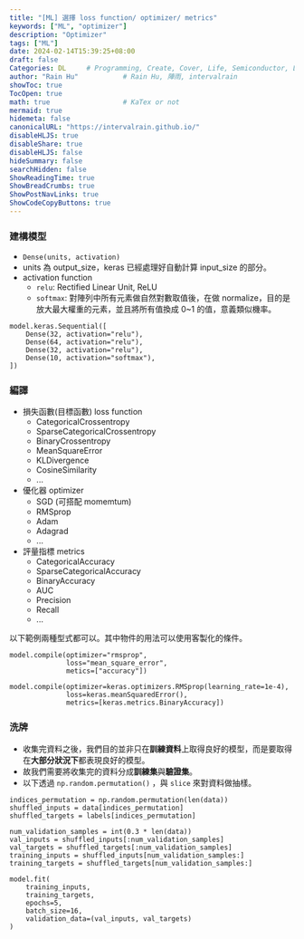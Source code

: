 ```yaml
---
title: "[ML] 選擇 loss function/ optimizer/ metrics"
keywords: ["ML", "optimizer"]
description: "Optimizer"
tags: ["ML"]
date: 2024-02-14T15:39:25+08:00
draft: false
Categories: DL     # Programming, Create, Cover, Life, Semiconductor, Leetcode, Logic Design, Daily, OS, CS50, CA
author: "Rain Hu"           # Rain Hu, 陣雨, intervalrain
showToc: true
TocOpen: true
math: true                  # KaTex or not
mermaid: true
hidemeta: false
canonicalURL: "https://intervalrain.github.io/"
disableHLJS: true
disableShare: true
disableHLJS: false
hideSummary: false
searchHidden: false
ShowReadingTime: true
ShowBreadCrumbs: true
ShowPostNavLinks: true
ShowCodeCopyButtons: true
---
```


### 建構模型
+ `Dense(units, activation)`
+ units 為 output_size，keras 已經處理好自動計算 input_size 的部分。
+ activation function
    + `relu`: Rectified Linear Unit, ReLU
    + `softmax`: 對陣列中所有元素做自然對數取值後，在做 normalize，目的是放大最大權重的元素，並且將所有值換成 0~1 的值，意義類似機率。
```
model.keras.Sequential([
    Dense(32, activation="relu"),
    Dense(64, activation="relu"),
    Dense(32, activation="relu"),
    Dense(10, activation="softmax"),
])
```

### 編譯
+ 損失函數(目標函數) loss function
    + CategoricalCrossentropy
    + SparseCategoricalCrossentropy
    + BinaryCrossentropy
    + MeanSquareError
    + KLDivergence
    + CosineSimilarity
    + ...
+ 優化器 optimizer
    + SGD (可搭配 momemtum)
    + RMSprop
    + Adam
    + Adagrad
    + ...
+ 評量指標 metrics
    + CategoricalAccuracy
    + SparseCategoricalAccuracy
    + BinaryAccuracy
    + AUC
    + Precision
    + Recall
    + ...

以下範例兩種型式都可以。其中物件的用法可以使用客製化的條件。
```
model.compile(optimizer="rmsprop",
              loss="mean_square_error",
              metics=["accuracy"])

model.compile(optimizer=keras.optimizers.RMSprop(learning_rate=1e-4),
              loss=keras.meanSquaredError(),
              metrics=[keras.metrics.BinaryAccuracy])
```

### 洗牌
+ 收集完資料之後，我們目的並非只在**訓練資料**上取得良好的模型，而是要取得在**大部分狀況下**都表現良好的模型。
+ 故我們需要將收集完的資料分成**訓練集**與**驗證集**。
+ 以下透過 `np.random.permutation()` ，與 `slice` 來對資料做抽樣。
```
indices_permutation = np.random.permutation(len(data))
shuffled_inputs = data[indices_permutation]
shuffled_targets = labels[indices_permutation]

num_validation_samples = int(0.3 * len(data))
val_inputs = shuffled_inputs[:num_validation_samples]
val_targets = shuffled_targets[:num_validation_samples]
training_inputs = shuffled_inputs[num_validation_samples:]
training_targets = shuffled_targets[num_validation_samples:]

model.fit(
    training_inputs,
    training_targets,
    epochs=5,
    batch_size=16,
    validation_data=(val_inputs, val_targets)
)
```